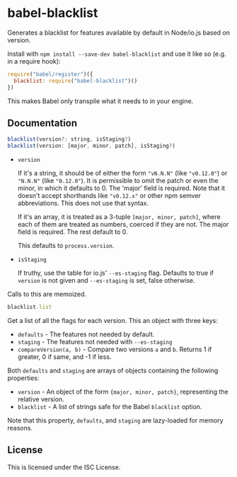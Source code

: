 # babel-blacklist

Generates a blacklist for features available by default in Node/io.js based on version.

Install with `npm install --save-dev babel-blacklist` and use it like so (e.g. in a require hook):

```js
require("babel/register")({
  blacklist: require("babel-blacklist")()
})
```

This makes Babel only transpile what it needs to in your engine.

## Documentation

```js
blacklist(version?: string, isStaging?)
blacklist(version: [major, minor, patch], isStaging?)
```

- `version`

  If it's a string, it should be of either the form `"vN.N.N"` (like `"v0.12.0"`) or `"N.N.N"` (like `"0.12.0"`). It is permissible to omit the patch or even the minor, in which it defaults to 0. The 'major' field is required. Note that it doesn't accept shorthands like `"v0.12.x"` or other npm semver abbreviations. This does not use that syntax.

  If it's an array, it is treated as a 3-tuple `[major, minor, patch]`, where each of them are treated as numbers, coerced if they are not. The major field is required. The rest default to 0.

  This defaults to `process.version`.

- `isStaging`

  If truthy, use the table for io.js' `--es-staging` flag. Defaults to true if `version` is not given and `--es-staging` is set, false otherwise.

Calls to this are memoized.

```js
blacklist.list
```

Get a list of all the flags for each version. This an object with three keys:

- `defaults` - The features not needed by default.
- `staging` - The features not needed with `--es-staging`
- `compareVersion(a, b)` - Compare two versions `a` and `b`. Returns 1 if greater, 0 if same, and -1 if less.

Both `defaults` and `staging` are arrays of objects containing the following properties:

- `version` - An object of the form `{major, minor, patch}`, representing the relative version.
- `blacklist` - A list of strings safe for the Babel `blacklist` option.

Note that this property, `defaults`, and `staging` are lazy-loaded for memory reasons.

## License

This is licensed under the ISC License.
